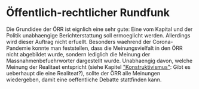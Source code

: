 # Öffentlich-rechtlicher Rundfunk

Die Grundidee der ÖRR ist eignlich eine sehr gute: Eine vom Kapital
und der Politik unabhaengige Berichterstattung soll ermoeglicht werden.
Allerdings wird dieser Auftrag nicht erfuellt. Besonders waehrend der
Corona-Pandemie konnte man feststellen, dass die Meinungsvielfalt in den ÖRR
nicht abgebildet wurde, sondern lediglich die Meinung der
Massnahmenbefuehrworter dargestellt wurde. Unabhaengig davon, welche Meinung
der Realitaet entspricht (siehe Kapitel
["Konstruktivismus"](./constructivism.md): Gibt es ueberhaupt die eine
Realiteat?), sollte der ÖRR alle Meinungen wiedergeben, damit eine oeffentliche
Debatte stattfinden kann.
